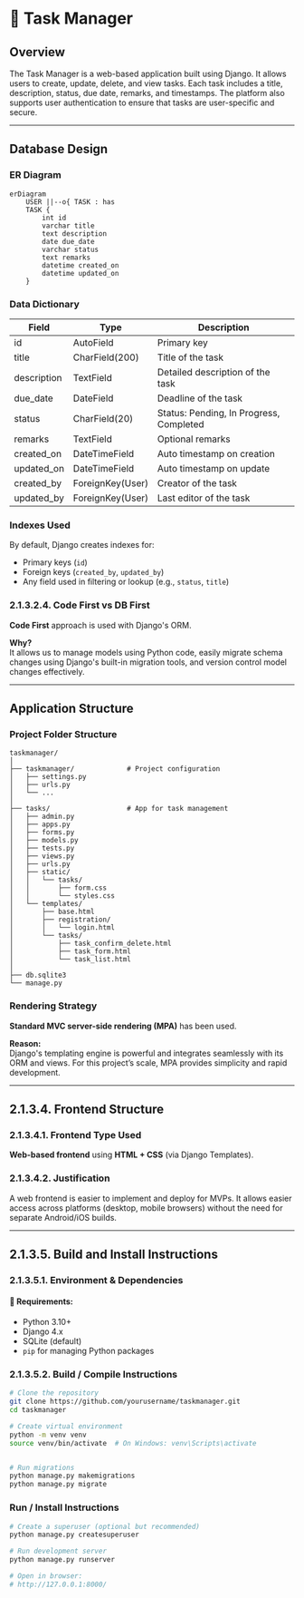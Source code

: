 
# 📝 Task Manager

## Overview

The Task Manager is a web-based application built using Django. It allows users to create, update, delete, and view tasks. Each task includes a title, description, status, due date, remarks, and timestamps. The platform also supports user authentication to ensure that tasks are user-specific and secure.

---

## Database Design

### ER Diagram

```mermaid
erDiagram
    USER ||--o{ TASK : has
    TASK {
        int id
        varchar title
        text description
        date due_date
        varchar status
        text remarks
        datetime created_on
        datetime updated_on
    }
```

### Data Dictionary

| Field        | Type          | Description                        |
|--------------|---------------|------------------------------------|
| id           | AutoField     | Primary key                        |
| title        | CharField(200)| Title of the task                  |
| description  | TextField     | Detailed description of the task   |
| due_date     | DateField     | Deadline of the task               |
| status       | CharField(20) | Status: Pending, In Progress, Completed |
| remarks      | TextField     | Optional remarks                   |
| created_on   | DateTimeField | Auto timestamp on creation         |
| updated_on   | DateTimeField | Auto timestamp on update           |
| created_by   | ForeignKey(User) | Creator of the task             |
| updated_by   | ForeignKey(User) | Last editor of the task         |

### Indexes Used

By default, Django creates indexes for:
- Primary keys (`id`)
- Foreign keys (`created_by`, `updated_by`)
- Any field used in filtering or lookup (e.g., `status`, `title`)

### 2.1.3.2.4. Code First vs DB First

**Code First** approach is used with Django's ORM.

**Why?**  
It allows us to manage models using Python code, easily migrate schema changes using Django's built-in migration tools, and version control model changes effectively.

---

## Application Structure

### Project Folder Structure

```
taskmanager/
│
├── taskmanager/             # Project configuration
│   ├── settings.py
│   ├── urls.py
│   └── ...
│
├── tasks/                   # App for task management
│   ├── admin.py
│   ├── apps.py
│   ├── forms.py
│   ├── models.py
│   ├── tests.py
│   ├── views.py
│   ├── urls.py
│   ├── static/
│   │   └── tasks/
│   │       ├── form.css
│   │       └── styles.css
│   └── templates/
│       ├── base.html
│       ├── registration/
│       │   └── login.html
│       └── tasks/
│           ├── task_confirm_delete.html
│           ├── task_form.html
│           └── task_list.html
│
├── db.sqlite3
└── manage.py
```

### Rendering Strategy

**Standard MVC server-side rendering (MPA)** has been used.

**Reason:**  
Django's templating engine is powerful and integrates seamlessly with its ORM and views. For this project’s scale, MPA provides simplicity and rapid development.

---

## 2.1.3.4. Frontend Structure

### 2.1.3.4.1. Frontend Type Used

**Web-based frontend** using **HTML + CSS** (via Django Templates).

### 2.1.3.4.2. Justification

A web frontend is easier to implement and deploy for MVPs. It allows easier access across platforms (desktop, mobile browsers) without the need for separate Android/iOS builds.

---

## 2.1.3.5. Build and Install Instructions

### 2.1.3.5.1. Environment & Dependencies

#### 🔧 Requirements:
- Python 3.10+
- Django 4.x
- SQLite (default)
- `pip` for managing Python packages

### 2.1.3.5.2. Build / Compile Instructions

```bash
# Clone the repository
git clone https://github.com/yourusername/taskmanager.git
cd taskmanager

# Create virtual environment
python -m venv venv
source venv/bin/activate  # On Windows: venv\Scripts\activate


# Run migrations
python manage.py makemigrations
python manage.py migrate
```

### Run / Install Instructions

```bash
# Create a superuser (optional but recommended)
python manage.py createsuperuser

# Run development server
python manage.py runserver

# Open in browser:
# http://127.0.0.1:8000/
```
